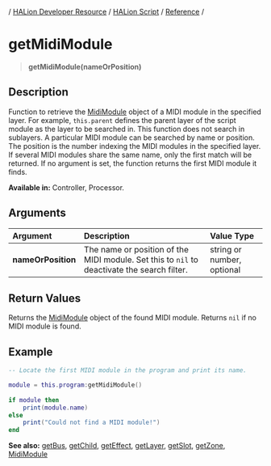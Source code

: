 / [HALion Developer Resource](../../HALion-Developer-Resource.md) / [HALion Script](./HALion-Script.md) / [Reference](./Reference.md) /

# getMidiModule

>**getMidiModule(nameOrPosition)**

## Description

Function to retrieve the [MidiModule](./MidiModule.md) object of a MIDI module in the specified layer. For example, ``this.parent`` defines the parent layer of the script module as the layer to be searched in. This function does not search in sublayers. A particular MIDI module can be searched by name or position. The position is the number indexing the MIDI modules in the specified layer. If several MIDI modules share the same name, only the first match will be returned. If no argument is set, the function returns the first MIDI module it finds.

**Available in:** Controller, Processor.

## Arguments

|Argument|Description|Value Type|
|:-|:-|:-|
|**nameOrPosition**|The name or position of the MIDI module. Set this to ``nil`` to deactivate the search filter.|string or number, optional|

## Return Values

Returns the [MidiModule](./MidiModule.md) object of the found MIDI module. Returns ``nil`` if no MIDI module is found.

## Example

```lua
-- Locate the first MIDI module in the program and print its name.

module = this.program:getMidiModule()
 
if module then
    print(module.name)
else
    print("Could not find a MIDI module!")
end
```

**See also:** [getBus](./getBus.md), [getChild](./getChild.md), [getEffect](./getEffect.md), [getLayer](./getLayer.md), [getSlot](./getSlot.md), [getZone](./getZone.md), [MidiModule](./MidiModule.md)